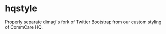 hqstyle
=======

Properly separate dimagi's fork of Twitter Bootstrap from our custom styling of CommCare HQ.